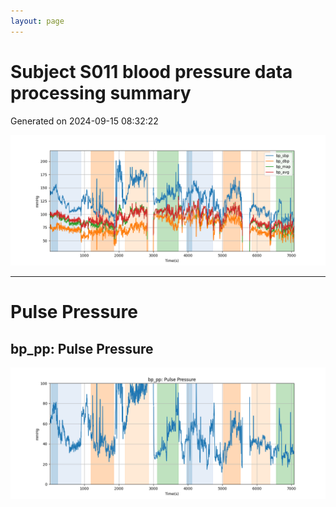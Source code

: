 ```yaml
---
layout: page
---
```



# Subject S011 blood pressure data processing summary
Generated on 2024-09-15 08:32:22

![Subject S011 blood pressure data processing summary - Overlay](images/S011_bp_features_overlay.png)

---
# Pulse Pressure

## bp_pp: Pulse Pressure
![bp_pp: Pulse Pressure](images/S011_bp_features_bp_pp.png)
